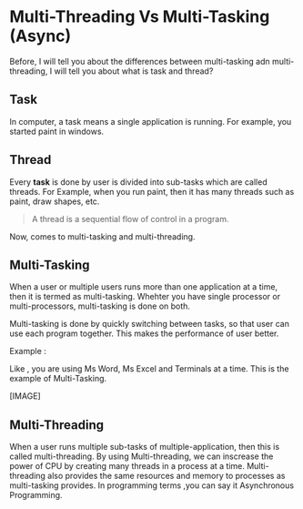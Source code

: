 # Multi-Threading Vs Multi-Tasking (Async)

Before, I will tell you about the differences between multi-tasking adn multi-threading, I will tell you about what is task and thread?

## Task

In computer, a task means a single application is running. For example, you started paint in windows.

## Thread

Every **task** is done by user  is divided into sub-tasks which are called threads.
For Example, when you run paint, then it has many threads such as paint, draw shapes, etc.

> A thread is a sequential flow of control in a program. 

Now, comes to multi-tasking and multi-threading.


## Multi-Tasking

When a user or multiple users runs more than one application at a time, then it is termed as multi-tasking. Whehter you have single processor or multi-processors, multi-tasking is done on both.

Multi-tasking is done by quickly switching between tasks, so that user can use each program together. This makes the performance of user better.

Example : 

Like , you are using Ms Word, Ms Excel and Terminals at a time. This is the example of Multi-Tasking.




[IMAGE]

## Multi-Threading

When a user runs multiple sub-tasks of multiple-application, then this is called multi-threading. By using Multi-threading, we can inscrease the power of CPU by creating many threads in a process at a time. Multi-threading also provides the same resources and memory to processes as multi-tasking provides. In programming terms ,you can say it Asynchronous Programming.


